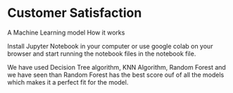 # Customer Satisfaction
A Machine Learning model
How it works

Install Jupyter Notebook in your computer or use google colab on your browser and start running the notebook files in the notebook file.

We have used Decision Tree algorithm, KNN Algorithm, Random Forest and we have seen than Random Forest has the best score ouf of all the models which makes it a perfect fit for the model.
